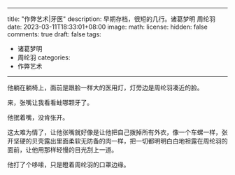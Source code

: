 
---
title: "作弊艺术|牙医"
description: 早期存档，很短的几行。诸葛梦明 周纶羽
date: 2023-03-11T18:33:01+08:00 
image: 
math: 
license: 
hidden: false
comments: true
draft: false
tags:
- 诸葛梦明
- 周纶羽
categories:
- 作弊艺术

---

他躺在躺椅上，面前是跟脸一样大的医用灯，灯旁边是周纶羽凑近的脸。

来，张嘴让我看看蛀哪颗牙了。

他抿着嘴，没肯张开。

这太难为情了，让他张嘴就好像是让他把自己拨掉所有外衣，像一个车螺一样，张开坚硬的贝壳露出里面柔软无防备的肉一样，把一切都明明白白地袒露在周纶羽的面前，让他用那样轻慢的目光刮上一道。

他打了个哆嗦，只是瞪着周纶羽的口罩边缘。